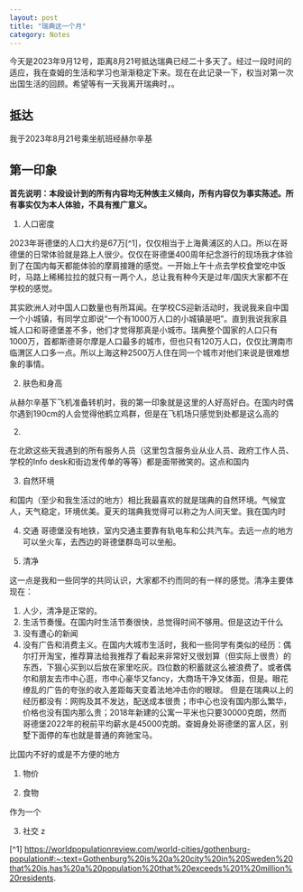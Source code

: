 ```yaml
---
layout: post
title: "瑞典这一个月"
category: Notes
---
```


今天是2023年9月12号，距离8月21号抵达瑞典已经二十多天了。经过一段时间的适应，我在查姆的生活和学习也渐渐稳定下来。现在在此记录一下，权当对第一次出国生活的回顾。希望等有一天我离开瑞典时，。

## 抵达

我于2023年8月21号乘坐航班经赫尔辛基

## 第一印象


**首先说明：本段设计到的所有内容均无种族主义倾向，所有内容仅为事实陈述。所有事实仅为本人体验，不具有推广意义。** 

1. 人口密度

2023年哥德堡的人口大约是67万[^1]，仅仅相当于上海黄浦区的人口。所以在哥德堡的日常体验就是路上人很少。仅仅在哥德堡400周年纪念游行的现场我才体验到了在国内每天都能体验的摩肩接踵的感觉。一开始上午十点去学校食堂吃中饭时，马路上稀稀拉拉的就只有一两个人，总让我有种今天是过年/国庆大家都不在学校的感觉。

其实欧洲人对中国人口数量也有所耳闻。在学校CS迎新活动时，我说我来自中国一个小城镇，有同学立即说“一个有1000万人口的小城镇是吧”。直到我说我家县城人口和哥德堡差不多，他们才觉得那真是小城市。瑞典整个国家的人口只有1000万，首都斯德哥尔摩是人口最多的城市，但也只有120万人口，仅仅比渭南市临渭区人口多一点。所以上海这种2500万人住在同一个城市对他们来说是很难想象的事情。


2. 肤色和身高

从赫尔辛基下飞机准备转机时，我的第一印象就是这里的人好高好白。在国内时偶尔遇到190cm的人会觉得他鹤立鸡群，但是在飞机场只感觉到处都是这么高的

2. 

在北欧这些天我遇到的所有服务人员（这里包含服务业从业人员、政府工作人员、学校的Info desk和街边发传单的等等）都是面带微笑的。这点和国内

3. 自然环境

和国内（至少和我生活过的地方）相比我最喜欢的就是瑞典的自然环境。气候宜人，天气稳定，环境优美。夏天的瑞典我觉得可以称之为人间天堂。我在国内时

4. 交通
哥德堡没有地铁，室内交通主要靠有轨电车和公共汽车。去远一点的地方可以坐火车，去西边的哥德堡群岛可以坐船。

5. 清净

这一点是我和一些同学的共同认识，大家都不约而同的有一样的感觉。清净主要体现在：

1. 人少，清净是正常的。
2. 生活节奏慢。在国内时生活节奏很快，总觉得时间不够用。但是这边干什么
3. 没有遭心的新闻
4. 没有广告和消费主义。在国内大城市生活时，我和一些同学有类似的经历：偶尔打开淘宝，推荐算法给我推荐了看起来非常好又很划算（但实际上很贵）的东西，下狠心买到以后放在家里吃灰。四位数的积蓄就这么被浪费了。或者偶尔和朋友去市中心逛，市中心豪华又fancy，大商场干净又体面，但是。眼花缭乱的广告的夸张的收入差距每天变着法地冲击你的眼球。
但是在瑞典以上的经历都没有：网购及其不发达，配送成本很贵；市中心也没有国内那么繁华，价格也没有国内那么贵；2018年新建的公寓一平米也只要30000克朗，然而哥德堡2022年的税前平均薪水是45000克朗。查姆身处哥德堡的富人区，别墅下面停的车也就是普通的奔驰宝马。

比国内不好的或是不方便的地方

1. 物价

2. 食物

作为一个

3. 社交
z

[^1] https://worldpopulationreview.com/world-cities/gothenburg-population#:~:text=Gothenburg%20is%20a%20city%20in%20Sweden%20that%20is,has%20a%20population%20that%20exceeds%201%20million%20residents.